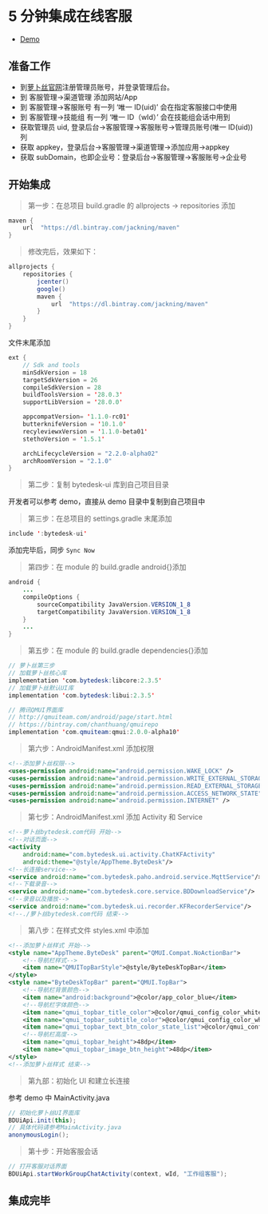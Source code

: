 # 5 分钟集成在线客服

- [Demo](https://gitee.com/270580156/bytedesk-android/blob/master/Tutorial/kefu)

## 准备工作

- 到[萝卜丝官网](https://www.bytedesk.com/antv/user/login)注册管理员账号，并登录管理后台。
- 到 客服管理->渠道管理 添加网站/App
- 到 客服管理->客服账号 有一列 ‘唯一 ID(uid)’ 会在指定客服接口中使用
- 到 客服管理->技能组 有一列 ‘唯一 ID（wId）’ 会在技能组会话中用到
- 获取管理员 uid, 登录后台->客服管理->客服账号->管理员账号(唯一 ID(uid))列
- 获取 appkey，登录后台->客服管理->渠道管理->添加应用->appkey
- 获取 subDomain，也即企业号：登录后台->客服管理->客服账号->企业号

## 开始集成

> 第一步：在总项目 build.gradle 的 allprojects -> repositories 添加

```java
maven {
    url  "https://dl.bintray.com/jackning/maven"
}
```

> 修改完后，效果如下：

```java
allprojects {
    repositories {
        jcenter()
        google()
        maven {
            url  "https://dl.bintray.com/jackning/maven"
        }
    }
}
```

文件末尾添加

```java
ext {
    // Sdk and tools
    minSdkVersion = 18
    targetSdkVersion = 26
    compileSdkVersion = 28
    buildToolsVersion = '28.0.3'
    supportLibVersion = '28.0.0'

    appcompatVersion= '1.1.0-rc01'
    butterknifeVersion = '10.1.0'
    recyleviewxVersion = '1.1.0-beta01'
    stethoVersion = '1.5.1'

    archLifecycleVersion = "2.2.0-alpha02"
    archRoomVersion = "2.1.0"
}
```

> 第二步：复制 bytedesk-ui 库到自己项目目录

开发者可以参考 demo，直接从 demo 目录中复制到自己项目中

> 第三步：在总项目的 settings.gradle 末尾添加

```java
include ':bytedesk-ui'
```

添加完毕后，同步 `Sync Now`

> 第四步：在 module 的 build.gradle android{}添加

```java
android {
    ...
    compileOptions {
        sourceCompatibility JavaVersion.VERSION_1_8
        targetCompatibility JavaVersion.VERSION_1_8
    }
    ...
}
```

> 第五步：在 module 的 build.gradle dependencies{}添加

```java
// 萝卜丝第三步
// 加载萝卜丝核心库
implementation 'com.bytedesk:libcore:2.3.5'
// 加载萝卜丝默认UI库
implementation 'com.bytedesk:libui:2.3.5'

// 腾讯QMUI界面库
// http://qmuiteam.com/android/page/start.html
// https://bintray.com/chanthuang/qmuirepo
implementation 'com.qmuiteam:qmui:2.0.0-alpha10'
```

> 第六步：AndroidManifest.xml 添加权限

```xml
<!--添加萝卜丝权限-->
<uses-permission android:name="android.permission.WAKE_LOCK" />
<uses-permission android:name="android.permission.WRITE_EXTERNAL_STORAGE" />
<uses-permission android:name="android.permission.READ_EXTERNAL_STORAGE" />
<uses-permission android:name="android.permission.ACCESS_NETWORK_STATE" />
<uses-permission android:name="android.permission.INTERNET" />
```

> 第七步：AndroidManifest.xml 添加 Activity 和 Service

```xml
<!--萝卜丝bytedesk.com代码 开始-->
<!--对话页面-->
<activity
    android:name="com.bytedesk.ui.activity.ChatKFActivity"
    android:theme="@style/AppTheme.ByteDesk"/>
<!--长连接service-->
<service android:name="com.bytedesk.paho.android.service.MqttService"/>
<!--下载录音-->
<service android:name="com.bytedesk.core.service.BDDownloadService"/>
<!--录音以及播放-->
<service android:name="com.bytedesk.ui.recorder.KFRecorderService"/>
<!--./萝卜丝bytedesk.com代码 结束-->
```

> 第八步：在样式文件 styles.xml 中添加

```xml
<!--添加萝卜丝样式 开始-->
<style name="AppTheme.ByteDesk" parent="QMUI.Compat.NoActionBar">
    <!--导航栏样式-->
    <item name="QMUITopBarStyle">@style/ByteDeskTopBar</item>
</style>
<style name="ByteDeskTopBar" parent="QMUI.TopBar">
    <!--导航栏背景颜色-->
    <item name="android:background">@color/app_color_blue</item>
    <!--导航栏字体颜色-->
    <item name="qmui_topbar_title_color">@color/qmui_config_color_white</item>
    <item name="qmui_topbar_subtitle_color">@color/qmui_config_color_white</item>
    <item name="qmui_topbar_text_btn_color_state_list">@color/qmui_config_color_white</item>
    <!--导航栏高度-->
    <item name="qmui_topbar_height">48dp</item>
    <item name="qmui_topbar_image_btn_height">48dp</item>
</style>
<!--添加萝卜丝样式 结束-->
```

> 第九部：初始化 UI 和建立长连接

参考 demo 中 MainActivity.java

```java
// 初始化萝卜丝UI界面库
BDUiApi.init(this);
// 具体代码请参考MainActivity.java
anonymousLogin();
```

> 第十步：开始客服会话

```java
// 打开客服对话界面
BDUiApi.startWorkGroupChatActivity(context, wId, "工作组客服");
```

## 集成完毕
